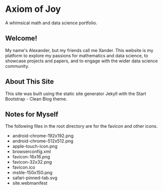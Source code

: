 # Axiom of Joy

A whimsical math and data science portfolio.

## Welcome!

My name's Alexander, but my friends call me Xander. This website is my platform to explore my passions for mathematics and data science, to showcase projects and papers, and to engage with the wider data science community.

## About This Site

This site was built using the static site generator Jekyll with the Start Bootstrap - Clean Blog theme.

## Notes for Myself

The following files in the root directory are for the favicon and other icons.

- android-chrome-192x192.png
- android-chrome-512x512.png
- apple-touch-icon.png
- browserconfig.xml
- favicon-16x16.png
- favicon-32x32.png
- favicon.ico
- mstile-150x150.png
- safari-pinned-tab.svg
- site.webmanifest
